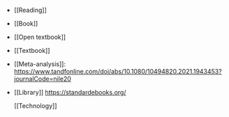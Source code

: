 - [[Reading]]
- [[Book]]
- [[Open textbook]]
- [[Textbook]]
- [[Meta-analysis]]: https://www.tandfonline.com/doi/abs/10.1080/10494820.2021.1943453?journalCode=nile20
- [[Library]] https://standardebooks.org/
  
  [[Technology]]